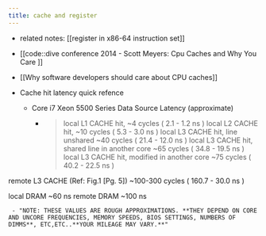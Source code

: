 ```yaml
---
title: cache and register
---
```


- related notes: [[register in x86-64 instruction set]]

- [[code::dive conference 2014 - Scott Meyers: Cpu Caches and Why You Care ]]

- [[Why software developers should care about CPU caches]]

- Cache hit latency quick refence
	 - Core i7 Xeon 5500 Series Data Source Latency (approximate) 
		 - > local  L1 CACHE hit,                                                     ~4 cycles (   2.1 -  1.2 ns )
local  L2 CACHE hit,                                                        ~10 cycles (   5.3 -  3.0 ns )
local  L3 CACHE hit, line unshared                                ~40 cycles (  21.4 - 12.0 ns )
local  L3 CACHE hit, shared line in another core          ~65 cycles (  34.8 - 19.5 ns )
local  L3 CACHE hit, modified in another core              ~75 cycles (  40.2 - 22.5 ns )

remote L3 CACHE (Ref: Fig.1 [Pg. 5])                            ~100-300 cycles ( 160.7 - 30.0 ns )

local  DRAM                                                                     ~60 ns
remote DRAM                                                                  ~100 ns

	 - "NOTE: THESE VALUES ARE ROUGH APPROXIMATIONS. **THEY DEPEND ON CORE AND UNCORE FREQUENCIES, MEMORY SPEEDS, BIOS SETTINGS, NUMBERS OF DIMMS**, ETC,ETC..**YOUR MILEAGE MAY VARY.**"
